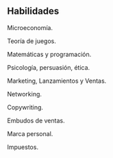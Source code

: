 ## Habilidades

Microeconomía.

Teoría de juegos.

Matemáticas y programación.

Psicología, persuasión, ética.

Marketing, Lanzamientos y Ventas.

Networking.

Copywriting.

Embudos de ventas.

Marca personal.

Impuestos.